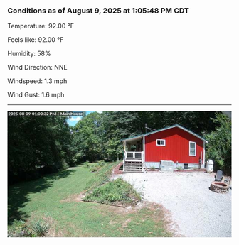 ### Conditions as of August 9, 2025 at 1:05:48 PM CDT 

Temperature: 92.00 &deg;F

Feels like: 92.00 &deg;F

Humidity: 58%

Wind Direction: NNE

Windspeed: 1.3 mph

Wind Gust: 1.6 mph

---

<img src="./images/latest.jpeg"/>

